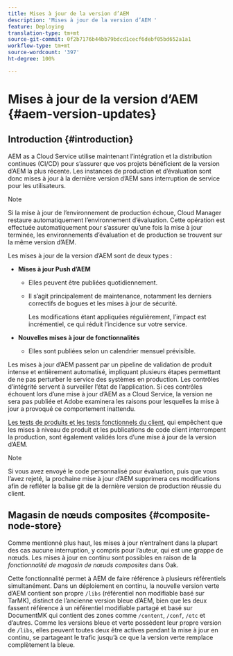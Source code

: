 ```yaml
---
title: Mises à jour de la version d’AEM
description: 'Mises à jour de la version d’AEM '
feature: Deploying
translation-type: tm+mt
source-git-commit: 0f2b7176b44bb79bdcd1cecf6debf05bd652a1a1
workflow-type: tm+mt
source-wordcount: '397'
ht-degree: 100%

---
```



# Mises à jour de la version d’AEM {#aem-version-updates}

## Introduction {#introduction}

AEM as a Cloud Service utilise maintenant l’intégration et la distribution continues (CI/CD) pour s’assurer que vos projets bénéficient de la version d’AEM la plus récente. Les instances de production et d’évaluation sont donc mises à jour à la dernière version d’AEM sans interruption de service pour les utilisateurs.

>[!NOTE]
>Si la mise à jour de l’environnement de production échoue, Cloud Manager restaure automatiquement l’environnement d’évaluation. Cette opération est effectuée automatiquement pour s’assurer qu’une fois la mise à jour terminée, les environnements d’évaluation et de production se trouvent sur la même version d’AEM.

Les mises à jour de la version d’AEM sont de deux types :

* **Mises à jour Push d’AEM**

   * Elles peuvent être publiées quotidiennement.

   * Il s’agit principalement de maintenance, notamment les derniers correctifs de bogues et les mises à jour de sécurité.

      Les modifications étant appliquées régulièrement, l’impact est incrémentiel, ce qui réduit l’incidence sur votre service.

* **Nouvelles mises à jour de fonctionnalités**

   * Elles sont publiées selon un calendrier mensuel prévisible.

Les mises à jour d’AEM passent par un pipeline de validation de produit intense et entièrement automatisé, impliquant plusieurs étapes permettant de ne pas perturber le service des systèmes en production. Les contrôles d’intégrité servent à surveiller l’état de l’application. Si ces contrôles échouent lors d’une mise à jour d’AEM as a Cloud Service, la version ne sera pas publiée et Adobe examinera les raisons pour lesquelles la mise à jour a provoqué ce comportement inattendu.

[Les tests de produits et les tests fonctionnels du client](https://docs.adobe.com/content/help/fr-FR/experience-manager-cloud-service/implementing/developing/understand-test-results.html#functional-testing), qui empêchent que les mises à niveau de produit et les publications de code client interrompent la production, sont également validés lors d’une mise à jour de la version d’AEM.

>[!NOTE]
>
>Si vous avez envoyé le code personnalisé pour évaluation, puis que vous l’avez rejeté, la prochaine mise à jour d’AEM supprimera ces modifications afin de refléter la balise git de la dernière version de production réussie du client.

## Magasin de nœuds composites {#composite-node-store}

Comme mentionné plus haut, les mises à jour n’entraînent dans la plupart des cas aucune interruption, y compris pour l’auteur, qui est une grappe de nœuds. Les mises à jour en continu sont possibles en raison de la *fonctionnalité de magasin de nœuds composites* dans Oak.

Cette fonctionnalité permet à AEM de faire référence à plusieurs référentiels simultanément. Dans un déploiement en continu, la nouvelle version verte d’AEM contient son propre `/libs` (référentiel non modifiable basé sur TarMK), distinct de l’ancienne version bleue d’AEM, bien que les deux fassent référence à un référentiel modifiable partagé et basé sur DocumentMK qui contient des zones comme `/content`, `/conf`, `/etc` et d’autres. Comme les versions bleue et verte possèdent leur propre version de `/libs`, elles peuvent toutes deux être actives pendant la mise à jour en continu, se partageant le trafic jusqu’à ce que la version verte remplace complètement la bleue.


